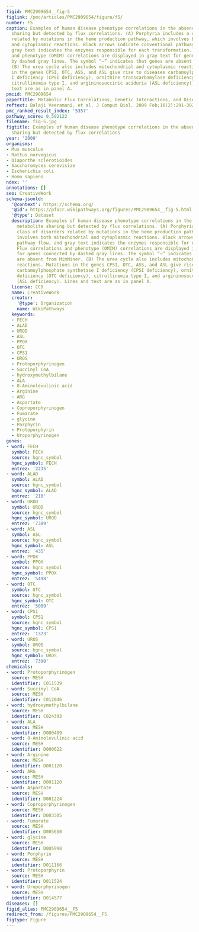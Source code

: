 ```yaml
---
figid: PMC2909654__fig-5
figlink: /pmc/articles/PMC2909654/figure/f5/
number: F5
caption: Examples of human disease phenotype correlations in the absence of metabolite
  sharing but detected by flux correlations. (A) Porphyria includes a class of disorders
  related by mutations in the heme production pathway, which involves both mitochondrial
  and cytoplasmic reactions. Black arrows indicate conventional pathway flow, and
  gray text indicates the enzymes responsible for each transformation. Flux correlations
  and phenotype (OMIM) correlations are displayed in gray text for genes connected
  by dashed gray lines. The symbol “–” indicates that genes are absent from MimMiner.
  (B) The urea cycle also includes mitochondrial and cytoplasmic reactions. Mutations
  in the genes CPSI, OTC, ASS, and ASL give rise to diseases carbamoylphosphate synthetase
  I deficiency (CPSI deficiency), ornithine transcarbamylase deficiency (OTC deficiency),
  citrullinemia type I, and argininosuccinic aciduria (ASL deficiency). Lines and
  text are as in panel A.
pmcid: PMC2909654
papertitle: Metabolic Flux Correlations, Genetic Interactions, and Disease.
reftext: Balaji Veeramani, et al. J Comput Biol. 2009 Feb;16(2):291-302.
pmc_ranked_result_index: '5357'
pathway_score: 0.592122
filename: fig-5.jpg
figtitle: Examples of human disease phenotype correlations in the absence of metabolite
  sharing but detected by flux correlations
year: '2009'
organisms:
- Mus musculus
- Rattus norvegicus
- Diaporthe sclerotioides
- Saccharomyces cerevisiae
- Escherichia coli
- Homo sapiens
ndex: ''
annotations: []
seo: CreativeWork
schema-jsonld:
  '@context': https://schema.org/
  '@id': https://pfocr.wikipathways.org/figures/PMC2909654__fig-5.html
  '@type': Dataset
  description: Examples of human disease phenotype correlations in the absence of
    metabolite sharing but detected by flux correlations. (A) Porphyria includes a
    class of disorders related by mutations in the heme production pathway, which
    involves both mitochondrial and cytoplasmic reactions. Black arrows indicate conventional
    pathway flow, and gray text indicates the enzymes responsible for each transformation.
    Flux correlations and phenotype (OMIM) correlations are displayed in gray text
    for genes connected by dashed gray lines. The symbol “–” indicates that genes
    are absent from MimMiner. (B) The urea cycle also includes mitochondrial and cytoplasmic
    reactions. Mutations in the genes CPSI, OTC, ASS, and ASL give rise to diseases
    carbamoylphosphate synthetase I deficiency (CPSI deficiency), ornithine transcarbamylase
    deficiency (OTC deficiency), citrullinemia type I, and argininosuccinic aciduria
    (ASL deficiency). Lines and text are as in panel A.
  license: CC0
  name: CreativeWork
  creator:
    '@type': Organization
    name: WikiPathways
  keywords:
  - FECH
  - ALAD
  - UROD
  - ASL
  - PPOX
  - OTC
  - CPS1
  - UROS
  - Protoporphyrinogen
  - Succinyl CoA
  - hydroxymethylbilane
  - ALA
  - 8-Aminolevulinic acid
  - Arginine
  - ARG
  - Aspartate
  - Coproporphyrinogen
  - Fumarate
  - glycine
  - Porphyrin
  - Protoporphyrin
  - Uroporphyrinogen
genes:
- word: FECH
  symbol: FECH
  source: hgnc_symbol
  hgnc_symbol: FECH
  entrez: '2235'
- word: ALAD
  symbol: ALAD
  source: hgnc_symbol
  hgnc_symbol: ALAD
  entrez: '210'
- word: UROD
  symbol: UROD
  source: hgnc_symbol
  hgnc_symbol: UROD
  entrez: '7389'
- word: ASL
  symbol: ASL
  source: hgnc_symbol
  hgnc_symbol: ASL
  entrez: '435'
- word: PPOX
  symbol: PPOX
  source: hgnc_symbol
  hgnc_symbol: PPOX
  entrez: '5498'
- word: OTC
  symbol: OTC
  source: hgnc_symbol
  hgnc_symbol: OTC
  entrez: '5009'
- word: CPS1
  symbol: CPS1
  source: hgnc_symbol
  hgnc_symbol: CPS1
  entrez: '1373'
- word: UROS
  symbol: UROS
  source: hgnc_symbol
  hgnc_symbol: UROS
  entrez: '7390'
chemicals:
- word: Protoporphyrinogen
  source: MESH
  identifier: C011539
- word: Succinyl CoA
  source: MESH
  identifier: C012046
- word: hydroxymethylbilane
  source: MESH
  identifier: C024393
- word: ALA
  source: MESH
  identifier: D000409
- word: 8-Aminolevulinic acid
  source: MESH
  identifier: D000622
- word: Arginine
  source: MESH
  identifier: D001120
- word: ARG
  source: MESH
  identifier: D001120
- word: Aspartate
  source: MESH
  identifier: D001224
- word: Coproporphyrinogen
  source: MESH
  identifier: D003305
- word: Fumarate
  source: MESH
  identifier: D005650
- word: glycine
  source: MESH
  identifier: D005998
- word: Porphyrin
  source: MESH
  identifier: D011166
- word: Protoporphyrin
  source: MESH
  identifier: D011524
- word: Uroporphyrinogen
  source: MESH
  identifier: D014577
diseases: []
figid_alias: PMC2909654__F5
redirect_from: /figures/PMC2909654__F5
figtype: Figure
---
```

